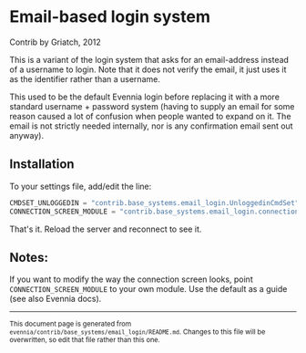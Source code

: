 # Email-based login system

Contrib by Griatch, 2012

This is a variant of the login system that asks for an email-address
instead of a username to login. Note that it does not verify the email, 
it just uses it as the identifier rather than a username.

This used to be the default Evennia login before replacing it with a
more standard username + password system (having to supply an email
for some reason caused a lot of confusion when people wanted to expand
on it. The email is not strictly needed internally, nor is any
confirmation email sent out anyway).

## Installation

To your settings file, add/edit the line:

```python
CMDSET_UNLOGGEDIN = "contrib.base_systems.email_login.UnloggedinCmdSet"
CONNECTION_SCREEN_MODULE = "contrib.base_systems.email_login.connection_screens"

```

That's it. Reload the server and reconnect to see it.

## Notes:

If you want to modify the way the connection screen looks, point
`CONNECTION_SCREEN_MODULE` to your own module. Use the default as a
guide (see also Evennia docs).


----

<small>This document page is generated from `evennia/contrib/base_systems/email_login/README.md`. Changes to this
file will be overwritten, so edit that file rather than this one.</small>

